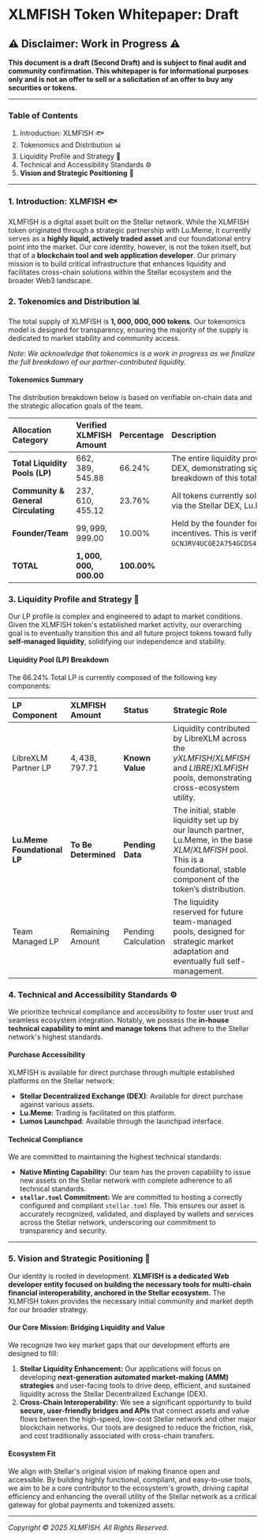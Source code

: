 # XLMFISH Token Whitepaper: Draft

## ⚠️ Disclaimer: Work in Progress ⚠️

**This document is a draft (Second Draft) and is subject to final audit and community confirmation. This whitepaper is for informational purposes only and is not an offer to sell or a solicitation of an offer to buy any securities or tokens.**

---

### Table of Contents

1.  Introduction: XLMFISH 🐟
2.  Tokenomics and Distribution 📊
3.  Liquidity Profile and Strategy 🌊
4.  Technical and Accessibility Standards ⚙️
5.  **Vision and Strategic Positioning** 🚀

---

### 1. Introduction: XLMFISH 🐟

XLMFISH is a digital asset built on the Stellar network. While the XLMFISH token originated through a strategic partnership with Lu.Meme, it currently serves as a **highly liquid, actively traded asset** and our foundational entry point into the market. Our core identity, however, is not the token itself, but that of a **blockchain tool and web application developer**. Our primary mission is to build critical infrastructure that enhances liquidity and facilitates cross-chain solutions within the Stellar ecosystem and the broader Web3 landscape.

### 2. Tokenomics and Distribution 📊

The total supply of XLMFISH is **$1,000,000,000$ tokens**. Our tokenomics model is designed for transparency, ensuring the majority of the supply is dedicated to market stability and community access.

*Note: We acknowledge that tokenomics is a work in progress as we finalize the full breakdown of our partner-contributed liquidity.*

#### Tokenomics Summary

The distribution breakdown below is based on verifiable on-chain data and the strategic allocation goals of the team.

| Allocation Category | Verified XLMFISH Amount | Percentage | Description |
| :--- | :--- | :--- | :--- |
| **Total Liquidity Pools (LP)** | $662,389,545.88$ | $66.24\%$ | The entire liquidity provision across 46 pools on the Stellar DEX, demonstrating significant, active trading volume. The breakdown of this total is pending finalization. |
| **Community & General Circulating** | $237,610,455.12$ | $23.76\%$ | All tokens currently sold and held by the general user base via the Stellar DEX, Lu.Meme, and Lumos Launchpad. |
| **Founder/Team** | $99,999,999.00$ | $10.00\%$ | Held by the founder for project development and long-term incentives. This is verified on-chain at account: `GCNJRV4UCGE2A754GCDS4H2JTETV6HFD6TQSB5Z4A6NSRPQ6635IN4GU`. |
| **TOTAL** | **$1,000,000,000.00$** | **$100.00\%$** | |

### 3. Liquidity Profile and Strategy 🌊

Our LP profile is complex and engineered to adapt to market conditions. Given the XLMFISH token's established market activity, our overarching goal is to eventually transition this and all future project tokens toward fully **self-managed liquidity**, solidifying our independence and stability.

#### Liquidity Pool (LP) Breakdown

The $66.24\%$ Total LP is currently composed of the following key components:

| LP Component | XLMFISH Amount | Status | Strategic Role |
| :--- | :--- | :--- | :--- |
| LibreXLM Partner LP | $4,438,797.71$ | **Known Value** | Liquidity contributed by LibreXLM across the $yXLMFISH/XLMFISH$ and $LIBRE/XLMFISH$ pools, demonstrating cross-ecosystem utility. |
| **Lu.Meme Foundational LP** | **To Be Determined** | **Pending Data** | The initial, stable liquidity set up by our launch partner, Lu.Meme, in the base $XLM/XLMFISH$ pool. This is a foundational, stable component of the token’s distribution. |
| Team Managed LP | Remaining Amount | Pending Calculation | The liquidity reserved for future team-managed pools, designed for strategic market adaptation and eventually full self-management. |

### 4. Technical and Accessibility Standards ⚙️

We prioritize technical compliance and accessibility to foster user trust and seamless ecosystem integration. Notably, we possess the **in-house technical capability to mint and manage tokens** that adhere to the Stellar network's highest standards.

#### Purchase Accessibility

XLMFISH is available for direct purchase through multiple established platforms on the Stellar network:

* **Stellar Decentralized Exchange (DEX)**: Available for direct purchase against various assets.
* **Lu.Meme**: Trading is facilitated on this platform.
* **Lumos Launchpad**: Available through the launchpad interface.

#### Technical Compliance

We are committed to maintaining the highest technical standards:

* **Native Minting Capability:** Our team has the proven capability to issue new assets on the Stellar network with complete adherence to all technical standards.
* **`stellar.toml` Commitment:** We are committed to hosting a correctly configured and compliant `stellar.toml` file. This ensures our asset is accurately recognized, validated, and displayed by wallets and services across the Stellar network, underscoring our commitment to transparency and security.

---

### 5. Vision and Strategic Positioning 🚀

Our identity is rooted in development. **XLMFISH is a dedicated Web developer entity focused on building the necessary tools for multi-chain financial interoperability, anchored in the Stellar ecosystem.** The XLMFISH token provides the necessary initial community and market depth for our broader strategy.

#### Our Core Mission: Bridging Liquidity and Value

We recognize two key market gaps that our development efforts are designed to fill:

1.  **Stellar Liquidity Enhancement:** Our applications will focus on developing **next-generation automated market-making (AMM) strategies** and user-facing tools to drive deep, efficient, and sustained liquidity across the Stellar Decentralized Exchange (DEX).
2.  **Cross-Chain Interoperability:** We see a significant opportunity to build **secure, user-friendly bridges and APIs** that connect assets and value flows between the high-speed, low-cost Stellar network and other major blockchain networks. Our tools are designed to reduce the friction, risk, and cost traditionally associated with cross-chain transfers.

#### Ecosystem Fit

We align with Stellar's original vision of making finance open and accessible. By building highly functional, compliant, and easy-to-use tools, we aim to be a core contributor to the ecosystem's growth, driving capital efficiency and enhancing the overall utility of the Stellar network as a critical gateway for global payments and tokenized assets.

---
*Copyright © 2025 XLMFISH. All Rights Reserved.*
